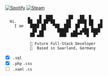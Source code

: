 [![Spotify](https://img.icons8.com/dusk/1x/spotify.png)](https://open.spotify.com/user/ynav_)
[![Steam](https://img.icons8.com/dusk/1x/steam.png)](https://steamcommunity.com/id/ynough)


```
          ▄    █  ███       ██   ██  █
  Hi.     ██  ██ ██▀██     ██   ████ ██   █
    I am   ████ ██   ▀██  ███  ██  █ ▀█  ██
            ██ ▄█▀     █████  ▄█ ▄███ ████
           ██ ▄██       ███  ███▀▀ ▀█  █▀ 
   
           🚀 Future Full-Stack Developer 
           📍  Based in Saarland, Germany
```
* [x] `.sql` 
* [x] `.php` `.css`
* [ ] `.xaml` `.cs` 
